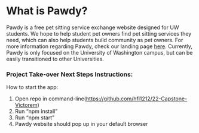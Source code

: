 # What is Pawdy?

Pawdy is a free pet sitting service exchange website designed for UW students. We hope to help student pet owners find pet sitting services they need, which can also help students build community as pet owners. For more information regarding Pawdy, check our landing page [here](). Currently, Pawdy is only focused on the University of Washington campus, but can be easily transitioned to other Universities. 
### Project Take-over Next Steps Instructions:
How to start the app: 

1. Open repo in command-line(https://github.com/hfl1212/22-Capstone-Victorem)
2. Run “npm install”
3. Run “npm start”
4. Pawdy website should pop up in your default browser



